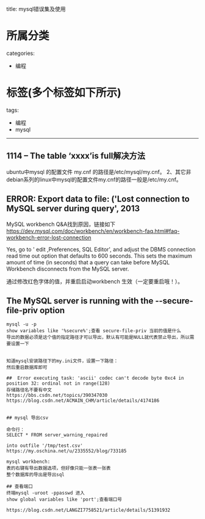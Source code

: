 title: mysql错误集及使用
# 所属分类

categories:

- 编程

# 标签(多个标签如下所示)

tags:

- 编程
- mysql

-------

## 1114 – The table ‘xxxx’is full解决方法
ubuntu中mysql 的配置文件 my.cnf 的路径是/etc/mysql/my.cnf。
2、其它非debian系列的linux中mysql的配置文件my.cnf的路径一般是/etc/my.cnf。


## ERROR: Export data to file: ('Lost connection to MySQL server during query', 2013

MySQL workbench Q&A找到原因，链接如下  https://dev.mysql.com/doc/workbench/en/workbench-faq.html#faq-workbench-error-lost-connection

 

Yes, go to ' edit ,Preferences, SQL Editor', and adjust the DBMS connection read time out option that defaults to 600 seconds. This sets the maximum amount of time (in seconds) that a query can take before MySQL Workbench disconnects from the MySQL server.

 

通过修改红色字体的值，并重启启动workbench 生效（一定要重启哦！）。


## The MySQL server is running with the --secure-file-priv option

```
mysql -u -p
show variables like '%secure%';查看 secure-file-priv 当前的值是什么
导出的数据必须是这个值的指定路径才可以导出，默认有可能是NULL就代表禁止导出，所以需要设置一下


知道mysql安装路径下的my.ini文件，设置一下路径：
然后重启数据库即可

##  Error executing task: 'ascii' codec can't decode byte 0xc4 in position 32: ordinal not in range(128)
存储路径名不要有中文
https://bbs.csdn.net/topics/390347030
https://blog.csdn.net/ACMAIN_CHM/article/details/4174186


## mysql 导出csv

命令行：
SELECT * FROM server_warning_repaired

into outfile '/tmp/test.csv'
https://my.oschina.net/u/2335552/blog/733185

mysql workbench:
表的右键有导出数据选项，但好像只能一张表一张表
整个数据库的导出是导出sql

## 查看端口
终端mysql -uroot -ppasswd 进入
show global variables like 'port';查看端口号

https://blog.csdn.net/LANGZI7758521/article/details/51391932


